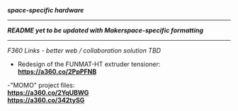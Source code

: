 
***space-specific hardware***
_ _ _
***README yet to be updated with Makerspace-specific formatting*** 
_ _ _
     
*F360 Links - better web / collaboration solution TBD*    
  
- Redesign of the FUNMAT-HT extruder tensioner:   
**https://a360.co/2PpPFNB**
     
-"MOMO" project files:  
**https://a360.co/2YqUBWG**    
**https://a360.co/342tySG**
